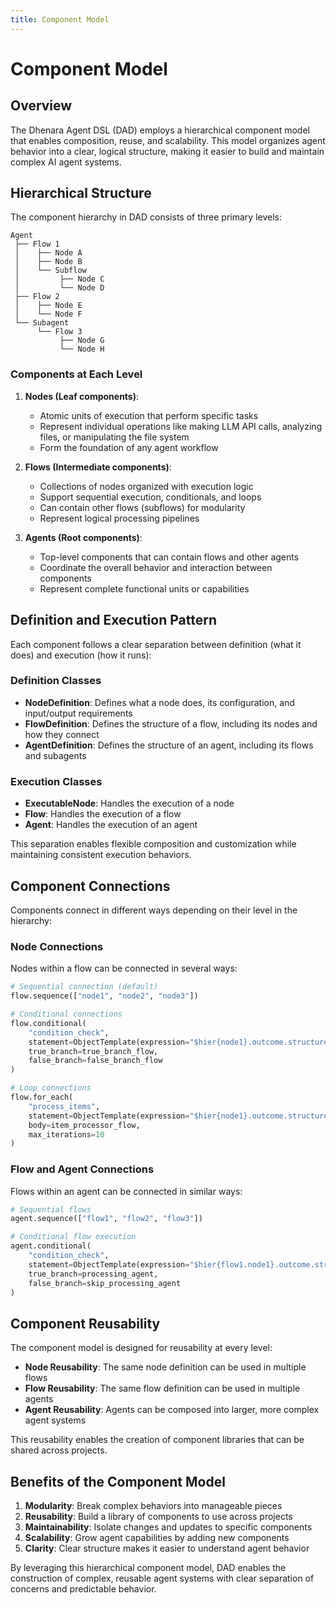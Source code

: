 ```yaml
---
title: Component Model
---
```


# Component Model

## Overview

The Dhenara Agent DSL (DAD) employs a hierarchical component model that enables composition, reuse, and scalability. This model organizes agent behavior into a clear, logical structure, making it easier to build and maintain complex AI agent systems.

## Hierarchical Structure

The component hierarchy in DAD consists of three primary levels:

```
Agent
 ├── Flow 1
 │    ├── Node A
 │    ├── Node B
 │    └── Subflow
 │         ├── Node C
 │         └── Node D
 ├── Flow 2
 │    ├── Node E
 │    └── Node F
 └── Subagent
      └── Flow 3
           ├── Node G
           └── Node H
```

### Components at Each Level

1. **Nodes (Leaf components)**: 
   - Atomic units of execution that perform specific tasks
   - Represent individual operations like making LLM API calls, analyzing files, or manipulating the file system
   - Form the foundation of any agent workflow

2. **Flows (Intermediate components)**:
   - Collections of nodes organized with execution logic
   - Support sequential execution, conditionals, and loops
   - Can contain other flows (subflows) for modularity
   - Represent logical processing pipelines

3. **Agents (Root components)**:
   - Top-level components that can contain flows and other agents
   - Coordinate the overall behavior and interaction between components
   - Represent complete functional units or capabilities

## Definition and Execution Pattern

Each component follows a clear separation between definition (what it does) and execution (how it runs):

### Definition Classes

- **NodeDefinition**: Defines what a node does, its configuration, and input/output requirements
- **FlowDefinition**: Defines the structure of a flow, including its nodes and how they connect
- **AgentDefinition**: Defines the structure of an agent, including its flows and subagents

### Execution Classes

- **ExecutableNode**: Handles the execution of a node
- **Flow**: Handles the execution of a flow
- **Agent**: Handles the execution of an agent

This separation enables flexible composition and customization while maintaining consistent execution behaviors.

## Component Connections

Components connect in different ways depending on their level in the hierarchy:

### Node Connections

Nodes within a flow can be connected in several ways:

```python
# Sequential connection (default)
flow.sequence(["node1", "node2", "node3"])

# Conditional connections
flow.conditional(
    "condition_check",
    statement=ObjectTemplate(expression="$hier{node1}.outcome.structured.success == True"),
    true_branch=true_branch_flow,
    false_branch=false_branch_flow
)

# Loop connections
flow.for_each(
    "process_items",
    statement=ObjectTemplate(expression="$hier{node1}.outcome.structured.items"),
    body=item_processor_flow,
    max_iterations=10
)
```

### Flow and Agent Connections

Flows within an agent can be connected in similar ways:

```python
# Sequential flows
agent.sequence(["flow1", "flow2", "flow3"])

# Conditional flow execution
agent.conditional(
    "condition_check",
    statement=ObjectTemplate(expression="$hier{flow1.node1}.outcome.structured.requires_processing"),
    true_branch=processing_agent,
    false_branch=skip_processing_agent
)
```

## Component Reusability

The component model is designed for reusability at every level:

- **Node Reusability**: The same node definition can be used in multiple flows
- **Flow Reusability**: The same flow definition can be used in multiple agents
- **Agent Reusability**: Agents can be composed into larger, more complex agent systems

This reusability enables the creation of component libraries that can be shared across projects.

## Benefits of the Component Model

1. **Modularity**: Break complex behaviors into manageable pieces
2. **Reusability**: Build a library of components to use across projects
3. **Maintainability**: Isolate changes and updates to specific components
4. **Scalability**: Grow agent capabilities by adding new components
5. **Clarity**: Clear structure makes it easier to understand agent behavior

By leveraging this hierarchical component model, DAD enables the construction of complex, reusable agent systems with clear separation of concerns and predictable behavior.